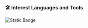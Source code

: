 ### 🛠 Interest Languages and Tools

<img alt="Static Badge" src="https://img.shields.io/badge/Unity--black?logo=Unity">
